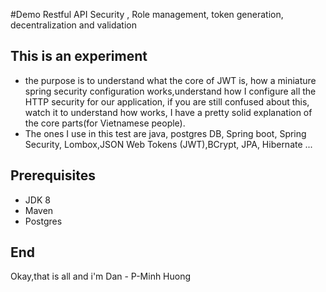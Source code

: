 #Demo Restful API Security , Role management, token generation, decentralization and validation

## This is an experiment

- the purpose is to understand what the core of JWT is, how a miniature spring security configuration works,understand how I configure all the HTTP security for our application, if you are still confused about this, watch it to understand how works, I have a pretty solid explanation of the core parts(for Vietnamese people).
- The ones I use in this test are java, postgres DB, Spring boot, Spring Security, Lombox,JSON Web Tokens (JWT),BCrypt, JPA, Hibernate ...
## Prerequisites

- JDK 8
- Maven
- Postgres

## End
Okay,that is all and i'm Dan - P-Minh Huong
